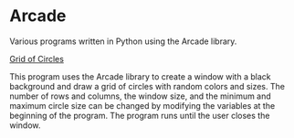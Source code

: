 # Arcade
 Various programs written in Python using the Arcade library.

[Grid of Circles](Grid-of-Circles)

 This program uses the Arcade library to create a window with a black background and draw a grid of circles with random colors and sizes. The number of rows and columns, the window size, and the minimum and maximum circle size can be changed by modifying the variables at the beginning of the program. The program runs until the user closes the window.
